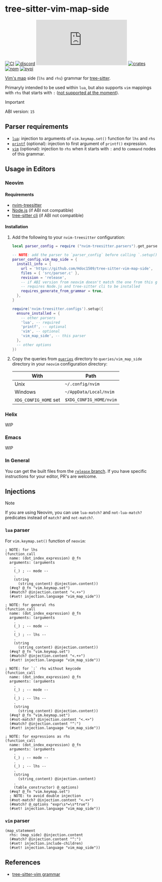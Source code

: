 # tree-sitter-vim-map-side

[![CI][ci]](https://github.com/Hdoc1509/tree-sitter-vim-map-side/actions/workflows/ci.yml)
[![discord][discord]](https://discord.gg/w7nTvsVJhm)
[![matrix][matrix]](https://matrix.to/#/#tree-sitter-chat:matrix.org)
[![crates][crates]](https://crates.io/crates/tree-sitter-vim-map-side)
[![npm][npm]](https://www.npmjs.com/package/tree-sitter-vim-map-side)
[![pypi][pypi]](https://pypi.org/project/tree-sitter-vim-map-side)

[Vim's map](https://vimhelp.org/map.txt.html#map.txt) side (`lhs` and `rhs`)
grammar for [tree-sitter](https://github.com/tree-sitter/tree-sitter).

Primaryly intended to be used within `lua`, but also supports `vim` mappings
with `rhs` that starts with `:` ([not supported at the moment][ts-vim-map-colon]).

> [!IMPORTANT]
> ABI version: `15`

## Parser requirements

- [`lua`][ts-lua]: injection to arguments of `vim.keymap.set()` function for
  `lhs` and `rhs`
- [`printf`][ts-printf] (optional): injection to first argument of `printf()`
  expression.
- [`vim`][ts-vim] (optional): injection to `rhs` when it starts with `:` and to
  `command` nodes of this grammar.

## Usage in Editors

### Neovim

#### Requirements

- [nvim-treesitter](https://github.com/nvim-treesitter/nvim-treesitter)
- [Node.js](https://nodejs.org/en/download/) (if ABI not compatible)
- [tree-sitter cli](https://github.com/tree-sitter/tree-sitter/tree/master/crates/cli)
  (if ABI not compatible)

#### Installation

1. Add the following to your `nvim-treesitter` configuration:

   ```lua
   local parser_config = require ("nvim-treesitter.parsers").get_parser_configs()

   -- NOTE: add the parser to `parser_config` before calling `.setup()`
   parser_config.vim_map_side = {
     install_info = {
       url = 'https://github.com/Hdoc1509/tree-sitter-vim-map-side',
       files = { 'src/parser.c' },
       revision = 'release',
       -- if ABI version from neovim doesn't match the one from this grammar
       -- requires Node.js and tree-sitter cli to be installed
       requires_generate_from_grammar = true,
     },
   }

   require('nvim-treesitter.configs').setup({
     ensure_installed = {
       -- other parsers
       'lua', -- required
       'printf', -- optional
       'vim', -- optional
       'vim_map_side', -- this parser
     },
     -- other options
   })
   ```

2. Copy the queries from [`queries`](./queries) directory to
   `queries/vim_map_side` directory in your `neovim` configuration directory:

   | With                  | Path                    |
   | --------------------- | ----------------------- |
   | Unix                  | `~/.config/nvim`        |
   | Windows               | `~/AppData/Local/nvim`  |
   | `XDG_CONFIG_HOME` set | `$XDG_CONFIG_HOME/nvim` |

### Helix

WIP

### Emacs

WIP

### In General

You can get the built files from the [`release` branch][release-branch]. If you
have specific instructions for your editor, PR's are welcome.

## Injections

> [!NOTE]
> If you are using Neovim, you can use `lua-match?` and `not-lua-match?`
> predicates instead of `match?` and `not-match?`.

### `lua` parser

For `vim.keymap.set()` function of `neovim`:

```query
; NOTE: for lhs
(function_call
  name: (dot_index_expression) @_fn
  arguments: (arguments
    .
    (_) ; -- mode --
    .
    (string
      (string_content) @injection.content))
  (#eq? @_fn "vim.keymap.set")
  (#match? @injection.content "<.+>")
  (#set! injection.language "vim_map_side"))

; NOTE: for general rhs
(function_call
  name: (dot_index_expression) @_fn
  arguments: (arguments
    .
    (_) ; -- mode --
    .
    (_) ; -- lhs --
    .
    (string
      (string_content) @injection.content))
  (#eq? @_fn "vim.keymap.set")
  (#match? @injection.content "<.+>")
  (#set! injection.language "vim_map_side"))

; NOTE: for `:` rhs without keycode
(function_call
  name: (dot_index_expression) @_fn
  arguments: (arguments
    .
    (_) ; -- mode --
    .
    (_) ; -- lhs --
    .
    (string
      (string_content) @injection.content))
  (#eq? @_fn "vim.keymap.set")
  (#not-match? @injection.content "<.+>")
  (#match? @injection.content "^:")
  (#set! injection.language "vim_map_side"))

; NOTE: for expressions as rhs
(function_call
  name: (dot_index_expression) @_fn
  arguments: (arguments
    .
    (_) ; -- mode --
    .
    (_) ; -- lhs --
    .
    (string
      (string_content) @injection.content)
    .
    (table_constructor) @_options)
  (#eq? @_fn "vim.keymap.set")
  ; NOTE: to avoid double injection
  (#not-match? @injection.content "<.+>")
  (#match? @_options "expr\s*=\s*true")
  (#set! injection.language "vim_map_side"))
```

### `vim` parser

```query
(map_statement
  rhs: (map_side) @injection.content
  (#match? @injection.content "^:")
  (#set! injection.include-children)
  (#set! injection.language "vim_map_side"))
```

## References

- [tree-sitter-vim grammar][ts-vim]

[ci]: https://github.com/Hdoc1509/tree-sitter-vim-map-side/actions/workflows/ci.yml/badge.svg
[discord]: https://img.shields.io/discord/1063097320771698699?logo=discord&label=discord
[matrix]: https://img.shields.io/matrix/tree-sitter-chat%3Amatrix.org?logo=matrix&label=matrix
[crates]: https://img.shields.io/crates/v/tree-sitter-vim-map-side?logo=rust
[npm]: https://img.shields.io/npm/v/tree-sitter-vim-map-side?logo=npm
[pypi]: https://img.shields.io/pypi/v/tree-sitter-vim-map-side?logo=pypi&logoColor=ffd242
[ts-vim-map-colon]: https://github.com/tree-sitter-grammars/tree-sitter-vim/blob/3dd4747082d1b717b8978211c06ef7b6cd16125b/test/corpus/map.txt#L278-L281
[ts-lua]: https://github.com/tree-sitter-grammars/tree-sitter-lua
[ts-printf]: https://github.com/tree-sitter-grammars/tree-sitter-printf
[ts-vim]: https://github.com/tree-sitter-grammars/tree-sitter-vim
[release-branch]: https://github.com/Hdoc1509/tree-sitter-vim-map-side/tree/release
